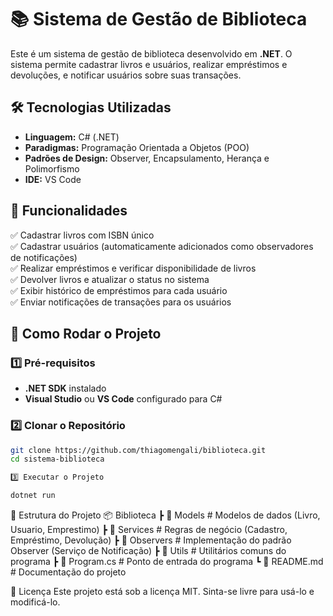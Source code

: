 # 📚 Sistema de Gestão de Biblioteca

Este é um sistema de gestão de biblioteca desenvolvido em **.NET**. O sistema permite cadastrar livros e usuários, realizar empréstimos e devoluções, e notificar usuários sobre suas transações.

## 🛠️ Tecnologias Utilizadas

- **Linguagem:** C# (.NET)
- **Paradigmas:** Programação Orientada a Objetos (POO)
- **Padrões de Design:** Observer, Encapsulamento, Herança e Polimorfismo
- **IDE:** VS Code

## 📌 Funcionalidades

✅ Cadastrar livros com ISBN único  
✅ Cadastrar usuários (automaticamente adicionados como observadores de notificações)  
✅ Realizar empréstimos e verificar disponibilidade de livros  
✅ Devolver livros e atualizar o status no sistema  
✅ Exibir histórico de empréstimos para cada usuário  
✅ Enviar notificações de transações para os usuários

## 🚀 Como Rodar o Projeto

### 1️⃣ Pré-requisitos

- **.NET SDK** instalado
- **Visual Studio** ou **VS Code** configurado para C#

### 2️⃣ Clonar o Repositório

```sh
git clone https://github.com/thiagomengali/biblioteca.git
cd sistema-biblioteca

3️⃣ Executar o Projeto

dotnet run
```

📂 Estrutura do Projeto
📦 Biblioteca
┣ 📂 Models # Modelos de dados (Livro, Usuario, Emprestimo)
┣ 📂 Services # Regras de negócio (Cadastro, Empréstimo, Devolução)
┣ 📂 Observers # Implementação do padrão Observer (Serviço de Notificação)
┣ 📂 Utils # Utilitários comuns do programa
┣ 📜 Program.cs # Ponto de entrada do programa
┗ 📜 README.md # Documentação do projeto

📄 Licença
Este projeto está sob a licença MIT. Sinta-se livre para usá-lo e modificá-lo.
